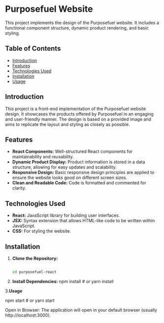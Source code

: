 # Purposefuel Website 

This project implements the design of the Purposefuel website.  It includes a functional component structure, dynamic product rendering, and basic styling.

## Table of Contents

- [Introduction](#introduction)
- [Features](#features)
- [Technologies Used](#technologies-used)
- [Installation](#installation)
- [Usage](#usage)


## Introduction

This project is a front-end implementation of the Purposefuel website design. It showcases the products offered by Purposefuel in an engaging and user-friendly manner. The design is based on a provided image and aims to replicate the layout and styling as closely as possible.

## Features

- **React Components:**  Well-structured React components for maintainability and reusability.
- **Dynamic Product Display:** Product information is stored in a data structure, allowing for easy updates and scalability.
- **Responsive Design:** Basic responsive design principles are applied to ensure the website looks good on different screen sizes.
- **Clean and Readable Code:**  Code is formatted and commented for clarity.

## Technologies Used

- **React:** JavaScript library for building user interfaces.
- **JSX:**  Syntax extension that allows HTML-like code to be written within JavaScript.
- **CSS:**  For styling the website.

## Installation

1. **Clone the Repository:**
   ```bash
 
   cd purposefuel-react
2. **Install Dependencies:**
    npm install  # or yarn install

3.**Usage**

npm start  # or yarn start

Open in Browser: The application will open in your default browser (usually http://localhost:3000).
